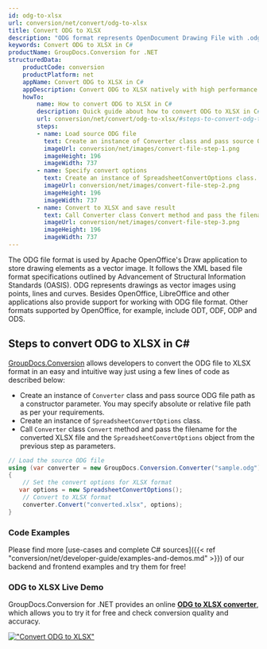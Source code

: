 ```yaml
---
id: odg-to-xlsx
url: conversion/net/convert/odg-to-xlsx
title: Convert ODG to XLSX
description: "ODG format represents OpenDocument Drawing File with .odg extension. Learn how to convert ODG to XLSX file programmatically in C# language using GroupDocs.Conversion for .NET library."
keywords: Convert ODG to XLSX in C#
productName: GroupDocs.Conversion for .NET
structuredData:
    productCode: conversion
    productPlatform: net
    appName: Convert ODG to XLSX in C#
    appDescription: Convert ODG to XLSX natively with high performance using C# language and server side GroupDocs.Conversion for .NET APIs, without the use of any software like Microsoft or Open Office.
    howTo:
        name: How to convert ODG to XLSX in C# 
        description: Quick guide about how to convert ODG to XLSX in C# with high performance and accuracy.
        url: conversion/net/convert/odg-to-xlsx/#steps-to-convert-odg-to-xlsx-in-c
        steps:
        - name: Load source ODG file 
          text: Create an instance of Converter class and pass source ODG file path as a constructor parameter. You may specify absolute or relative file path as per your requirements. 
          imageUrl: conversion/net/images/convert-file-step-1.png
          imageHeight: 196
          imageWidth: 737
        - name: Specify convert options 
          text: Create an instance of SpreadsheetConvertOptions class.
          imageUrl: conversion/net/images/convert-file-step-2.png
          imageHeight: 196
          imageWidth: 737
        - name: Convert to XLSX and save result 
          text: Call Converter class Convert method and pass the filename for the converted HTML file and the SpreadsheetConvertOptions object from the previous step as parameters.
          imageUrl: conversion/net/images/convert-file-step-3.png
          imageHeight: 196
          imageWidth: 737
---
```


The ODG file format is used by Apache OpenOffice's Draw application to store drawing elements as a vector image. It follows the XML based file format specifications outlined by Advancement of Structural Information Standards (OASIS). ODG represents drawings as vector images using points, lines and curves. Besides OpenOffice, LibreOffice and other applications also provide support for working with ODG file format. Other formats supported by OpenOffice, for example, include ODT, ODF, ODP and ODS.

## Steps to convert ODG to XLSX in C#

[GroupDocs.Conversion](https://products.groupdocs.com/conversion/net) allows developers to convert the ODG file to XLSX format in an easy and intuitive way just using a few lines of code as described below:

* Create an instance of `Converter` class and pass source ODG file path as a constructor parameter. You may specify absolute or relative file path as per your requirements. 
* Create an instance of `SpreadsheetConvertOptions` class.
* Call `Converter` class `Convert` method and pass the filename for the converted XLSX file and the `SpreadsheetConvertOptions` object from the previous step as parameters.

```csharp
// Load the source ODG file
using (var converter = new GroupDocs.Conversion.Converter("sample.odg"))
{
    // Set the convert options for XLSX format
   var options = new SpreadsheetConvertOptions();
    // Convert to XLSX format
    converter.Convert("converted.xlsx", options);
}
```

### Code Examples

Please find more [use-cases and complete C# sources]({{< ref "conversion/net/developer-guide/examples-and-demos.md" >}}) of our backend and frontend examples and try them for free!

### ODG to XLSX Live Demo

GroupDocs.Conversion for .NET provides an online [**ODG to XLSX converter**](https://products.groupdocs.app/conversion/odg-to-xlsx), which allows you to try it for free and check conversion quality and accuracy.

[!["Convert ODG to XLSX"](conversion/net/images/convert-to-xlsx/convert-odg-to-xlsx.png)](https://products.groupdocs.app/conversion/odg-to-xlsx)